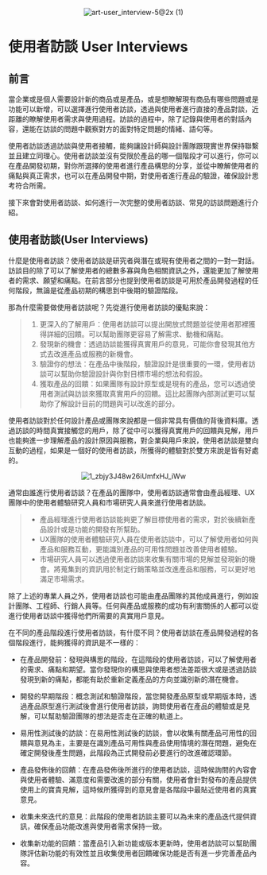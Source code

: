 <div align=center>

![art-user_interview-5@2x (1)](https://github.com/CAFECA-IO/KnowledgeManagement/assets/77717533/80c19a80-3c09-45f2-84ac-eaf5190c560c)

</div>

# 使用者訪談 User Interviews
## 前言
當企業或是個人需要設計新的商品或是產品，或是想瞭解現有商品有哪些問題或是功能可以新增，可以選擇進行使用者訪談，透過與使用者進行直接的產品對談，近距離的瞭解使用者需求與使用過程。訪談的過程中，除了記錄與使用者的對話內容，還能在訪談的問題中觀察對方的面對特定問題的情緒、語句等。

使用者訪談透過訪談與使用者接觸，能夠讓設計師與設計團隊跟現實世界保持聯繫並且建立同理心。使用者訪談並沒有受限於產品的哪一個階段才可以進行，你可以在產品開發初期，對你所選擇的使用者進行產品構思的分享，並從中瞭解使用者的痛點與真正需求，也可以在產品開發中期，對使用者進行產品的驗證，確保設計思考符合所需。

接下來會對使用者訪談、如何進行一次完整的使用者訪談、常見的訪談問題進行介紹。

## 使用者訪談(User Interviews)
什麼是使用者訪談？使用者訪談是研究者與潛在或現有使用者之間的一對一對話。訪談目的除了可以了解使用者的總數多寡與角色相關資訊之外，還能更加了解使用者的需求、願望和痛點。在前言部分也提到使用者訪談是可用於產品開發過程的任何階段，無論是從產品初期的構思到中後期的驗證階段。

那為什麼需要做使用者訪談呢？先從進行使用者訪談的優點來說：
> 1. 更深入的了解用戶：使用者訪談可以提出開放式問題並從使用者那裡獲得詳細的回饋。可以幫助團隊更容易了解需求、動機和痛點。
> 2. 發現新的機會：透過訪談能獲得真實用戶的意見，可能你會發現其他方式去改進產品或服務的新機會。
> 3. 驗證你的想法：在產品中後階段，驗證設計是很重要的一環，使用者訪談可以幫助你驗證設計與你對目標市場的想法和假設。
> 4. 獲取產品的回饋：如果團隊有設計原型或是現有的產品，您可以透過使用者測試與訪談來獲取真實用戶的回饋。這比起團隊內部測試更可以幫助你了解設計目前的問題與可以改進的部分。

使用者訪談對於任何設計產品或團隊來說都是一個非常具有價值的背後資料庫。透過訪談的時間真實接觸您的用戶，除了從中可以獲得真實用戶的回饋與見解，用戶也能夠進一步理解產品的設計原因與服務，對企業與用戶來說，使用者訪談是雙向互動的過程，如果是一個好的使用者訪談，所獲得的體驗對於雙方來說是皆有好處的。

<div align=center>

![1_zbjy3J48w26iUmfxHJ_iWw](https://github.com/CAFECA-IO/KnowledgeManagement/assets/77717533/9a80a6dc-b754-453e-bfbb-bf62e5564b00)

</div>

通常由誰進行使用者訪談？在產品的團隊中，使用者訪談通常會由產品經理、UX團隊中的使用者體驗研究人員和市場研究人員來進行使用者訪談。
> - 產品經理進行使用者訪談能夠更了解目標使用者的需求，對於後續新產品設計或是功能的開發有所幫助。
> - UX團隊的使用者體驗研究人員在使用者訪談中，可以了解使用者如何與產品和服務互動，更能識別產品的可用性問題並改善使用者體驗。
> - 市場研究人員可以透過使用者訪談來收集有關市場的見解並發現新的機會。將蒐集到的資訊用於制定行銷策略並改進產品和服務，可以更好地滿足市場需求。

除了上述的專業人員之外，使用者訪談也可能由產品團隊的其他成員進行，例如設計團隊、工程師、行銷人員等。任何與產品或服務的成功有利害關係的人都可以從進行使用者訪談中獲得他們所需要的真實用戶意見。

在不同的產品階段進行使用者訪談，有什麼不同？使用者訪談在產品開發過程的各個階段進行，能夠獲得的資訊是不一樣的：

- 在產品開發前：發現與構思的階段，在這階段的使用者訪談，可以了解使用者的需求、痛點和期望。當你發現你的構思與使用者想法差距很大或是透過訪談發現到新的痛點，都能有助於重新定義產品的方向並識別新的潛在機會。

- 開發的早期階段：概念測試和驗證階段，當您開發產品原型或早期版本時，透過產品原型進行測試後會進行使用者訪談，詢問使用者在產品的體驗或是見解，可以幫助驗證團隊的想法是否走在正確的軌道上。

- 易用性測試後的訪談：在易用性測試後的訪談，會以收集有關產品可用性的回饋與意見為主，主要是在識別產品可用性與產品使用情境的潛在問題，避免在確定開發後產生問題，此階段為正式開發前必要進行的改進確認環節。

- 產品發佈後的回饋：在產品發佈後所進行的使用者訪談，這時候詢問的內容會與使用者體驗、滿意度和需要改進的部分有關，使用者會針對發布的產品提供使用上的寶貴見解，這時候所獲得到的意見會是各階段中最貼近使用者的真實意見。

- 收集未來迭代的意見：此階段的使用者訪談主要可以為未來的產品迭代提供資訊，確保產品功能改進與使用者需求保持一致。

- 收集新功能的回饋：當產品引入新功能或版本更新時，使用者訪談可以幫助團隊評估新功能的有效性並且收集使用者回饋確保功能是否有進一步完善產品內容。
